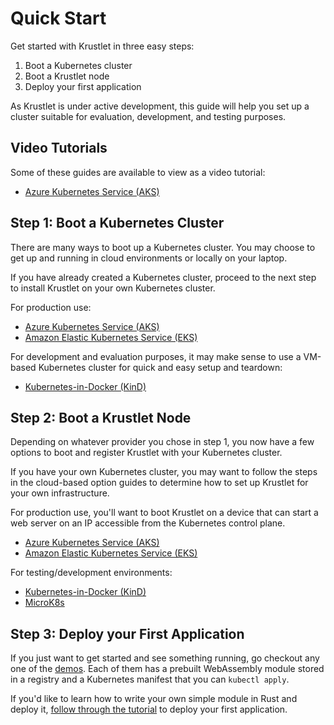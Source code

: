 # Quick Start

Get started with Krustlet in three easy steps:

1. Boot a Kubernetes cluster
2. Boot a Krustlet node
3. Deploy your first application

As Krustlet is under active development, this guide will help you set up a cluster suitable for
evaluation, development, and testing purposes.

## Video Tutorials

Some of these guides are available to view as a video tutorial:

- [Azure Kubernetes Service (AKS)](https://www.youtube.com/watch?v=epdUIS5FDyQ)

## Step 1: Boot a Kubernetes Cluster

There are many ways to boot up a Kubernetes cluster. You may choose to get up and running in cloud
environments or locally on your laptop.

If you have already created a Kubernetes cluster, proceed to the next step to install Krustlet on
your own Kubernetes cluster.

For production use:

- [Azure Kubernetes Service (AKS)](../howto/kubernetes-on-aks.md)
- [Amazon Elastic Kubernetes Service (EKS)](../howto/kubernetes-on-eks.md)

For development and evaluation purposes, it may make sense to use a VM-based Kubernetes cluster for
quick and easy setup and teardown:

- [Kubernetes-in-Docker (KinD)](../howto/kubernetes-on-kind.md)

## Step 2: Boot a Krustlet Node

Depending on whatever provider you chose in step 1, you now have a few options to boot and register
Krustlet with your Kubernetes cluster.

If you have your own Kubernetes cluster, you may want to follow the steps in the cloud-based option
guides to determine how to set up Krustlet for your own infrastructure.

For production use, you'll want to boot Krustlet on a device that can start a web server on an IP
accessible from the Kubernetes control plane.

- [Azure Kubernetes Service (AKS)](../howto/krustlet-on-aks.md)
- [Amazon Elastic Kubernetes Service (EKS)](../howto/krustlet-on-eks.md)

For testing/development environments:

- [Kubernetes-in-Docker (KinD)](../howto/krustlet-on-kind.md)
- [MicroK8s](../howto/krustlet-on-microk8s.md)

## Step 3: Deploy your First Application

If you just want to get started and see something running, go checkout any one of the
[demos](../../demos). Each of them has a prebuilt WebAssembly module stored in a registry and a Kubernetes
manifest that you can `kubectl apply`.

If you'd like to learn how to write your own simple module in Rust and deploy it, [follow through
the tutorial](tutorial01.md) to deploy your first application.


[development guide]: ../community/developers.md
